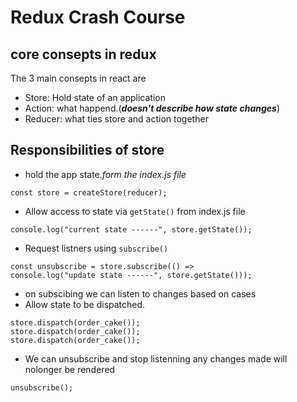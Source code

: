 # Redux Crash Course

## core consepts in redux

The 3 main consepts in react are

- Store: Hold state of an application
- Action: what happend.(**_doesn't describe how state changes_**)
- Reducer: what ties store and action together

## Responsibilities of store

- hold the app state._form the index.js file_

```
const store = createStore(reducer);
```

- Allow access to state via `getState()`
  from index.js file

```
console.log("current state ------", store.getState());
```

- Request listners using `subscribe()`

```
const unsubscribe = store.subscribe(() =>
console.log("update state ------", store.getState()));
```

- on subscibing we can listen to changes based on cases
- Allow state to be dispatched.

```
store.dispatch(order_cake());
store.dispatch(order_cake());
store.dispatch(order_cake());
```

- We can unsubscribe and stop listenning any changes made will nolonger be rendered

`unsubscribe();`

